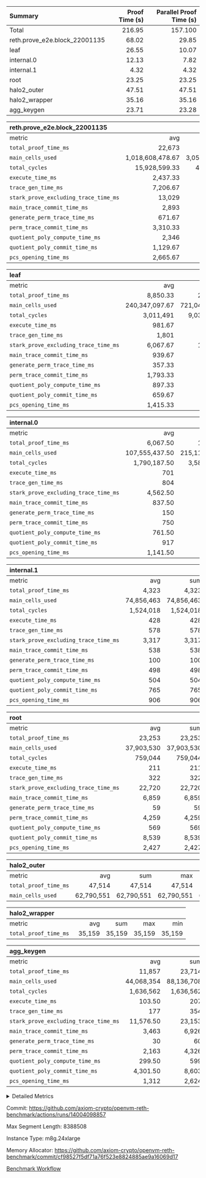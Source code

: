 | Summary | Proof Time (s) | Parallel Proof Time (s) |
|:---|---:|---:|
| Total |  216.95 |  157.100 |
| reth.prove_e2e.block_22001135 |  68.02 |  29.85 |
| leaf |  26.55 |  10.07 |
| internal.0 |  12.13 |  7.82 |
| internal.1 |  4.32 |  4.32 |
| root |  23.25 |  23.25 |
| halo2_outer |  47.51 |  47.51 |
| halo2_wrapper |  35.16 |  35.16 |
| agg_keygen |  23.71 |  23.28 |


| reth.prove_e2e.block_22001135 |||||
|:---|---:|---:|---:|---:|
|metric|avg|sum|max|min|
| `total_proof_time_ms ` |  22,673 |  68,019 |  29,852 |  8,333 |
| `main_cells_used     ` |  1,018,608,478.67 |  3,055,825,436 |  1,309,796,300 |  458,039,827 |
| `total_cycles        ` |  15,928,599.33 |  47,785,798 |  24,145,464 |  3,201,873 |
| `execute_time_ms     ` |  2,437.33 |  7,312 |  3,772 |  448 |
| `trace_gen_time_ms   ` |  7,206.67 |  21,620 |  9,903 |  2,492 |
| `stark_prove_excluding_trace_time_ms` |  13,029 |  39,087 |  17,517 |  5,393 |
| `main_trace_commit_time_ms` |  2,893 |  8,679 |  4,096 |  1,297 |
| `generate_perm_trace_time_ms` |  671.67 |  2,015 |  902 |  213 |
| `perm_trace_commit_time_ms` |  3,310.33 |  9,931 |  4,529 |  1,099 |
| `quotient_poly_compute_time_ms` |  2,346 |  7,038 |  3,155 |  1,104 |
| `quotient_poly_commit_time_ms` |  1,129.67 |  3,389 |  1,495 |  458 |
| `pcs_opening_time_ms ` |  2,665.67 |  7,997 |  3,458 |  1,213 |

| leaf |||||
|:---|---:|---:|---:|---:|
|metric|avg|sum|max|min|
| `total_proof_time_ms ` |  8,850.33 |  26,551 |  10,073 |  6,652 |
| `main_cells_used     ` |  240,347,097.67 |  721,041,293 |  280,024,803 |  173,421,048 |
| `total_cycles        ` |  3,011,491 |  9,034,473 |  3,458,716 |  2,307,022 |
| `execute_time_ms     ` |  981.67 |  2,945 |  1,108 |  758 |
| `trace_gen_time_ms   ` |  1,801 |  5,403 |  2,114 |  1,320 |
| `stark_prove_excluding_trace_time_ms` |  6,067.67 |  18,203 |  6,851 |  4,574 |
| `main_trace_commit_time_ms` |  939.67 |  2,819 |  1,054 |  731 |
| `generate_perm_trace_time_ms` |  357.33 |  1,072 |  408 |  261 |
| `perm_trace_commit_time_ms` |  1,793.33 |  5,380 |  2,032 |  1,336 |
| `quotient_poly_compute_time_ms` |  897.33 |  2,692 |  1,013 |  670 |
| `quotient_poly_commit_time_ms` |  659.67 |  1,979 |  744 |  498 |
| `pcs_opening_time_ms ` |  1,415.33 |  4,246 |  1,594 |  1,073 |

| internal.0 |||||
|:---|---:|---:|---:|---:|
|metric|avg|sum|max|min|
| `total_proof_time_ms ` |  6,067.50 |  12,135 |  7,821 |  4,314 |
| `main_cells_used     ` |  107,555,437.50 |  215,110,875 |  143,739,537 |  71,371,338 |
| `total_cycles        ` |  1,790,187.50 |  3,580,375 |  2,397,508 |  1,182,867 |
| `execute_time_ms     ` |  701 |  1,402 |  948 |  454 |
| `trace_gen_time_ms   ` |  804 |  1,608 |  1,063 |  545 |
| `stark_prove_excluding_trace_time_ms` |  4,562.50 |  9,125 |  5,810 |  3,315 |
| `main_trace_commit_time_ms` |  837.50 |  1,675 |  1,138 |  537 |
| `generate_perm_trace_time_ms` |  150 |  300 |  201 |  99 |
| `perm_trace_commit_time_ms` |  750 |  1,500 |  997 |  503 |
| `quotient_poly_compute_time_ms` |  761.50 |  1,523 |  1,012 |  511 |
| `quotient_poly_commit_time_ms` |  917 |  1,834 |  1,104 |  730 |
| `pcs_opening_time_ms ` |  1,141.50 |  2,283 |  1,353 |  930 |

| internal.1 |||||
|:---|---:|---:|---:|---:|
|metric|avg|sum|max|min|
| `total_proof_time_ms ` |  4,323 |  4,323 |  4,323 |  4,323 |
| `main_cells_used     ` |  74,856,463 |  74,856,463 |  74,856,463 |  74,856,463 |
| `total_cycles        ` |  1,524,018 |  1,524,018 |  1,524,018 |  1,524,018 |
| `execute_time_ms     ` |  428 |  428 |  428 |  428 |
| `trace_gen_time_ms   ` |  578 |  578 |  578 |  578 |
| `stark_prove_excluding_trace_time_ms` |  3,317 |  3,317 |  3,317 |  3,317 |
| `main_trace_commit_time_ms` |  538 |  538 |  538 |  538 |
| `generate_perm_trace_time_ms` |  100 |  100 |  100 |  100 |
| `perm_trace_commit_time_ms` |  498 |  498 |  498 |  498 |
| `quotient_poly_compute_time_ms` |  504 |  504 |  504 |  504 |
| `quotient_poly_commit_time_ms` |  765 |  765 |  765 |  765 |
| `pcs_opening_time_ms ` |  906 |  906 |  906 |  906 |

| root |||||
|:---|---:|---:|---:|---:|
|metric|avg|sum|max|min|
| `total_proof_time_ms ` |  23,253 |  23,253 |  23,253 |  23,253 |
| `main_cells_used     ` |  37,903,530 |  37,903,530 |  37,903,530 |  37,903,530 |
| `total_cycles        ` |  759,044 |  759,044 |  759,044 |  759,044 |
| `execute_time_ms     ` |  211 |  211 |  211 |  211 |
| `trace_gen_time_ms   ` |  322 |  322 |  322 |  322 |
| `stark_prove_excluding_trace_time_ms` |  22,720 |  22,720 |  22,720 |  22,720 |
| `main_trace_commit_time_ms` |  6,859 |  6,859 |  6,859 |  6,859 |
| `generate_perm_trace_time_ms` |  59 |  59 |  59 |  59 |
| `perm_trace_commit_time_ms` |  4,259 |  4,259 |  4,259 |  4,259 |
| `quotient_poly_compute_time_ms` |  569 |  569 |  569 |  569 |
| `quotient_poly_commit_time_ms` |  8,539 |  8,539 |  8,539 |  8,539 |
| `pcs_opening_time_ms ` |  2,427 |  2,427 |  2,427 |  2,427 |

| halo2_outer |||||
|:---|---:|---:|---:|---:|
|metric|avg|sum|max|min|
| `total_proof_time_ms ` |  47,514 |  47,514 |  47,514 |  47,514 |
| `main_cells_used     ` |  62,790,551 |  62,790,551 |  62,790,551 |  62,790,551 |

| halo2_wrapper |||||
|:---|---:|---:|---:|---:|
|metric|avg|sum|max|min|
| `total_proof_time_ms ` |  35,159 |  35,159 |  35,159 |  35,159 |

| agg_keygen |||||
|:---|---:|---:|---:|---:|
|metric|avg|sum|max|min|
| `total_proof_time_ms ` |  11,857 |  23,714 |  23,277 |  437 |
| `main_cells_used     ` |  44,068,354 |  88,136,708 |  87,208,637 |  928,071 |
| `total_cycles        ` |  1,636,562 |  1,636,562 |  1,636,562 |  1,636,562 |
| `execute_time_ms     ` |  103.50 |  207 |  207 |  0 |
| `trace_gen_time_ms   ` |  177 |  354 |  326 |  28 |
| `stark_prove_excluding_trace_time_ms` |  11,576.50 |  23,153 |  22,744 |  409 |
| `main_trace_commit_time_ms` |  3,463 |  6,926 |  6,875 |  51 |
| `generate_perm_trace_time_ms` |  30 |  60 |  48 |  12 |
| `perm_trace_commit_time_ms` |  2,163 |  4,326 |  4,276 |  50 |
| `quotient_poly_compute_time_ms` |  299.50 |  599 |  570 |  29 |
| `quotient_poly_commit_time_ms` |  4,301.50 |  8,603 |  8,543 |  60 |
| `pcs_opening_time_ms ` |  1,312 |  2,624 |  2,422 |  202 |



<details>
<summary>Detailed Metrics</summary>

| air_name | block_number | quotient_deg | interactions | constraints |
| --- | --- | --- | --- | --- |
| AccessAdapterAir<16> | 22001135 | 2 | 5 | 12 | 
| AccessAdapterAir<2> | 22001135 | 2 | 5 | 12 | 
| AccessAdapterAir<32> | 22001135 | 2 | 5 | 12 | 
| AccessAdapterAir<4> | 22001135 | 2 | 5 | 12 | 
| AccessAdapterAir<8> | 22001135 | 2 | 5 | 12 | 
| BitwiseOperationLookupAir<8> | 22001135 | 2 | 2 | 4 | 
| KeccakVmAir | 22001135 | 2 | 321 | 4,513 | 
| MemoryMerkleAir<8> | 22001135 | 2 | 4 | 39 | 
| PersistentBoundaryAir<8> | 22001135 | 2 | 3 | 7 | 
| PhantomAir | 22001135 | 2 | 3 | 5 | 
| Poseidon2PeripheryAir<BabyBearParameters>, 1> | 22001135 | 2 | 1 | 286 | 
| ProgramAir | 22001135 | 1 | 1 | 4 | 
| RangeTupleCheckerAir<2> | 22001135 | 1 | 1 | 4 | 
| Rv32HintStoreAir | 22001135 | 2 | 18 | 28 | 
| Sha256VmAir | 22001135 | 2 | 50 | 663 | 
| VariableRangeCheckerAir | 22001135 | 1 | 1 | 4 | 
| VmAirWrapper<Rv32BaseAluAdapterAir, BaseAluCoreAir<4, 8> | 22001135 | 2 | 20 | 37 | 
| VmAirWrapper<Rv32BaseAluAdapterAir, LessThanCoreAir<4, 8> | 22001135 | 2 | 18 | 40 | 
| VmAirWrapper<Rv32BaseAluAdapterAir, ShiftCoreAir<4, 8> | 22001135 | 2 | 24 | 91 | 
| VmAirWrapper<Rv32BranchAdapterAir, BranchEqualCoreAir<4> | 22001135 | 2 | 11 | 20 | 
| VmAirWrapper<Rv32BranchAdapterAir, BranchLessThanCoreAir<4, 8> | 22001135 | 2 | 13 | 35 | 
| VmAirWrapper<Rv32CondRdWriteAdapterAir, Rv32JalLuiCoreAir> | 22001135 | 2 | 10 | 18 | 
| VmAirWrapper<Rv32HeapAdapterAir<2, 32, 32>, BaseAluCoreAir<32, 8> | 22001135 | 2 | 61 | 126 | 
| VmAirWrapper<Rv32HeapAdapterAir<2, 32, 32>, LessThanCoreAir<32, 8> | 22001135 | 2 | 31 | 129 | 
| VmAirWrapper<Rv32HeapAdapterAir<2, 32, 32>, MultiplicationCoreAir<32, 8> | 22001135 | 2 | 61 | 57 | 
| VmAirWrapper<Rv32HeapAdapterAir<2, 32, 32>, ShiftCoreAir<32, 8> | 22001135 | 2 | 79 | 2,161 | 
| VmAirWrapper<Rv32HeapBranchAdapterAir<2, 32>, BranchEqualCoreAir<32> | 22001135 | 2 | 20 | 55 | 
| VmAirWrapper<Rv32HeapBranchAdapterAir<2, 32>, BranchLessThanCoreAir<32, 8> | 22001135 | 2 | 22 | 126 | 
| VmAirWrapper<Rv32IsEqualModAdapterAir<2, 1, 32, 32>, ModularIsEqualCoreAir<32, 4, 8> | 22001135 | 2 | 25 | 225 | 
| VmAirWrapper<Rv32IsEqualModAdapterAir<2, 3, 16, 48>, ModularIsEqualCoreAir<48, 4, 8> | 22001135 | 2 | 41 | 333 | 
| VmAirWrapper<Rv32JalrAdapterAir, Rv32JalrCoreAir> | 22001135 | 2 | 16 | 20 | 
| VmAirWrapper<Rv32LoadStoreAdapterAir, LoadSignExtendCoreAir<4, 8> | 22001135 | 2 | 18 | 33 | 
| VmAirWrapper<Rv32LoadStoreAdapterAir, LoadStoreCoreAir<4> | 22001135 | 2 | 17 | 40 | 
| VmAirWrapper<Rv32MultAdapterAir, DivRemCoreAir<4, 8> | 22001135 | 2 | 25 | 84 | 
| VmAirWrapper<Rv32MultAdapterAir, MulHCoreAir<4, 8> | 22001135 | 2 | 24 | 31 | 
| VmAirWrapper<Rv32MultAdapterAir, MultiplicationCoreAir<4, 8> | 22001135 | 2 | 19 | 19 | 
| VmAirWrapper<Rv32RdWriteAdapterAir, Rv32AuipcCoreAir> | 22001135 | 2 | 12 | 14 | 
| VmAirWrapper<Rv32VecHeapAdapterAir<1, 2, 2, 32, 32>, FieldExpressionCoreAir> | 22001135 | 2 | 415 | 480 | 
| VmAirWrapper<Rv32VecHeapAdapterAir<1, 6, 6, 16, 16>, FieldExpressionCoreAir> | 22001135 | 2 | 832 | 921 | 
| VmAirWrapper<Rv32VecHeapAdapterAir<2, 1, 1, 32, 32>, FieldExpressionCoreAir> | 22001135 | 2 | 158 | 190 | 
| VmAirWrapper<Rv32VecHeapAdapterAir<2, 2, 2, 32, 32>, FieldExpressionCoreAir> | 22001135 | 2 | 428 | 457 | 
| VmAirWrapper<Rv32VecHeapAdapterAir<2, 3, 3, 16, 16>, FieldExpressionCoreAir> | 22001135 | 2 | 246 | 288 | 
| VmAirWrapper<Rv32VecHeapAdapterAir<2, 6, 6, 16, 16>, FieldExpressionCoreAir> | 22001135 | 2 | 668 | 701 | 
| VmConnectorAir | 22001135 | 2 | 5 | 11 | 

| block_number | execute_time_ms |
| --- | --- |
| 22001135 | 211 | 

| group | air_name | block_number | rows | quotient_deg | prep_cols | perm_cols | main_cols | interactions | constraints | cells |
| --- | --- | --- | --- | --- | --- | --- | --- | --- | --- | --- |
| agg_keygen | AccessAdapterAir<16> | 22001135 |  | 2 |  |  |  | 5 | 12 |  | 
| agg_keygen | AccessAdapterAir<2> | 22001135 | 524,288 | 8 |  | 16 | 11 | 5 | 12 | 14,155,776 | 
| agg_keygen | AccessAdapterAir<32> | 22001135 |  | 2 |  |  |  | 5 | 12 |  | 
| agg_keygen | AccessAdapterAir<4> | 22001135 | 262,144 | 8 |  | 16 | 13 | 5 | 12 | 7,602,176 | 
| agg_keygen | AccessAdapterAir<8> | 22001135 | 8,192 | 8 |  | 16 | 17 | 5 | 12 | 270,336 | 
| agg_keygen | BitwiseOperationLookupAir<8> | 22001135 |  | 2 |  |  |  | 2 | 4 |  | 
| agg_keygen | FriReducedOpeningAir | 22001135 | 524,288 | 8 |  | 84 | 27 | 39 | 71 | 58,195,968 | 
| agg_keygen | JalRangeCheckAir | 22001135 | 65,536 | 8 |  | 28 | 12 | 9 | 14 | 2,621,440 | 
| agg_keygen | MemoryMerkleAir<8> | 22001135 |  | 2 |  |  |  | 4 | 39 |  | 
| agg_keygen | NativePoseidon2Air<BabyBearParameters>, 1> | 22001135 | 65,536 | 8 |  | 312 | 398 | 136 | 572 | 46,530,560 | 
| agg_keygen | PersistentBoundaryAir<8> | 22001135 |  | 2 |  |  |  | 3 | 7 |  | 
| agg_keygen | PhantomAir | 22001135 | 32,768 | 4 |  | 12 | 6 | 3 | 5 | 589,824 | 
| agg_keygen | Poseidon2PeripheryAir<BabyBearParameters>, 1> | 22001135 |  | 2 |  |  |  | 1 | 286 |  | 
| agg_keygen | ProgramAir | 22001135 | 131,072 | 1 |  | 8 | 10 | 1 | 4 | 2,359,296 | 
| agg_keygen | RangeTupleCheckerAir<2> | 22001135 |  | 1 |  |  |  | 1 | 4 |  | 
| agg_keygen | Rv32HintStoreAir | 22001135 |  | 2 |  |  |  | 18 | 28 |  | 
| agg_keygen | VariableRangeCheckerAir | 22001135 | 262,144 | 1 | 2 | 8 | 1 | 1 | 4 | 2,359,296 | 
| agg_keygen | VmAirWrapper<AluNativeAdapterAir, FieldArithmeticCoreAir> | 22001135 | 1,048,576 | 8 |  | 36 | 29 | 15 | 27 | 68,157,440 | 
| agg_keygen | VmAirWrapper<BranchNativeAdapterAir, BranchEqualCoreAir<1> | 22001135 | 262,144 | 8 |  | 28 | 23 | 11 | 25 | 13,369,344 | 
| agg_keygen | VmAirWrapper<NativeAdapterAir<2, 0>, PublicValuesCoreAir> | 22001135 | 64 | 8 |  | 28 | 27 | 11 | 30 | 3,520 | 
| agg_keygen | VmAirWrapper<NativeLoadStoreAdapterAir<1>, NativeLoadStoreCoreAir<1> | 22001135 | 524,288 | 8 |  | 40 | 21 | 15 | 20 | 31,981,568 | 
| agg_keygen | VmAirWrapper<NativeLoadStoreAdapterAir<4>, NativeLoadStoreCoreAir<4> | 22001135 | 131,072 | 8 |  | 40 | 27 | 15 | 20 | 8,781,824 | 
| agg_keygen | VmAirWrapper<NativeVectorizedAdapterAir<4>, FieldExtensionCoreAir> | 22001135 | 131,072 | 8 |  | 36 | 38 | 15 | 27 | 9,699,328 | 
| agg_keygen | VmAirWrapper<Rv32BaseAluAdapterAir, BaseAluCoreAir<4, 8> | 22001135 |  | 2 |  |  |  | 20 | 37 |  | 
| agg_keygen | VmAirWrapper<Rv32BaseAluAdapterAir, LessThanCoreAir<4, 8> | 22001135 |  | 2 |  |  |  | 18 | 40 |  | 
| agg_keygen | VmAirWrapper<Rv32BaseAluAdapterAir, ShiftCoreAir<4, 8> | 22001135 |  | 2 |  |  |  | 24 | 91 |  | 
| agg_keygen | VmAirWrapper<Rv32BranchAdapterAir, BranchEqualCoreAir<4> | 22001135 |  | 2 |  |  |  | 11 | 20 |  | 
| agg_keygen | VmAirWrapper<Rv32BranchAdapterAir, BranchLessThanCoreAir<4, 8> | 22001135 |  | 2 |  |  |  | 13 | 35 |  | 
| agg_keygen | VmAirWrapper<Rv32CondRdWriteAdapterAir, Rv32JalLuiCoreAir> | 22001135 |  | 2 |  |  |  | 10 | 18 |  | 
| agg_keygen | VmAirWrapper<Rv32JalrAdapterAir, Rv32JalrCoreAir> | 22001135 |  | 2 |  |  |  | 16 | 20 |  | 
| agg_keygen | VmAirWrapper<Rv32LoadStoreAdapterAir, LoadSignExtendCoreAir<4, 8> | 22001135 |  | 2 |  |  |  | 18 | 33 |  | 
| agg_keygen | VmAirWrapper<Rv32LoadStoreAdapterAir, LoadStoreCoreAir<4> | 22001135 |  | 2 |  |  |  | 17 | 40 |  | 
| agg_keygen | VmAirWrapper<Rv32MultAdapterAir, DivRemCoreAir<4, 8> | 22001135 |  | 2 |  |  |  | 25 | 84 |  | 
| agg_keygen | VmAirWrapper<Rv32MultAdapterAir, MulHCoreAir<4, 8> | 22001135 |  | 2 |  |  |  | 24 | 31 |  | 
| agg_keygen | VmAirWrapper<Rv32MultAdapterAir, MultiplicationCoreAir<4, 8> | 22001135 |  | 2 |  |  |  | 19 | 19 |  | 
| agg_keygen | VmAirWrapper<Rv32RdWriteAdapterAir, Rv32AuipcCoreAir> | 22001135 |  | 2 |  |  |  | 12 | 14 |  | 
| agg_keygen | VmConnectorAir | 22001135 | 2 | 8 | 1 | 16 | 5 | 5 | 11 | 42 | 
| agg_keygen | VolatileBoundaryAir | 22001135 | 131,072 | 8 |  | 20 | 12 | 7 | 19 | 4,194,304 | 

| group | air_name | block_number | idx | rows | prep_cols | perm_cols | main_cols | cells |
| --- | --- | --- | --- | --- | --- | --- | --- | --- |
| internal.0 | AccessAdapterAir<2> | 22001135 | 0 | 1,048,576 |  | 12 | 11 | 24,117,248 | 
| internal.0 | AccessAdapterAir<2> | 22001135 | 1 | 524,288 |  | 12 | 11 | 12,058,624 | 
| internal.0 | AccessAdapterAir<4> | 22001135 | 0 | 262,144 |  | 12 | 13 | 6,553,600 | 
| internal.0 | AccessAdapterAir<4> | 22001135 | 1 | 262,144 |  | 12 | 13 | 6,553,600 | 
| internal.0 | AccessAdapterAir<8> | 22001135 | 0 | 8,192 |  | 12 | 17 | 237,568 | 
| internal.0 | AccessAdapterAir<8> | 22001135 | 1 | 4,096 |  | 12 | 17 | 118,784 | 
| internal.0 | FriReducedOpeningAir | 22001135 | 0 | 1,048,576 |  | 44 | 27 | 74,448,896 | 
| internal.0 | FriReducedOpeningAir | 22001135 | 1 | 524,288 |  | 44 | 27 | 37,224,448 | 
| internal.0 | JalRangeCheckAir | 22001135 | 0 | 131,072 |  | 16 | 12 | 3,670,016 | 
| internal.0 | JalRangeCheckAir | 22001135 | 1 | 65,536 |  | 16 | 12 | 1,835,008 | 
| internal.0 | NativePoseidon2Air<BabyBearParameters>, 1> | 22001135 | 0 | 262,144 |  | 160 | 398 | 146,276,352 | 
| internal.0 | NativePoseidon2Air<BabyBearParameters>, 1> | 22001135 | 1 | 65,536 |  | 160 | 398 | 36,569,088 | 
| internal.0 | PhantomAir | 22001135 | 0 | 65,536 |  | 8 | 6 | 917,504 | 
| internal.0 | PhantomAir | 22001135 | 1 | 16,384 |  | 8 | 6 | 229,376 | 
| internal.0 | ProgramAir | 22001135 | 0 | 131,072 |  | 8 | 10 | 2,359,296 | 
| internal.0 | ProgramAir | 22001135 | 1 | 131,072 |  | 8 | 10 | 2,359,296 | 
| internal.0 | VariableRangeCheckerAir | 22001135 | 0 | 262,144 | 2 | 8 | 1 | 2,359,296 | 
| internal.0 | VariableRangeCheckerAir | 22001135 | 1 | 262,144 | 2 | 8 | 1 | 2,359,296 | 
| internal.0 | VmAirWrapper<AluNativeAdapterAir, FieldArithmeticCoreAir> | 22001135 | 0 | 2,097,152 |  | 20 | 29 | 102,760,448 | 
| internal.0 | VmAirWrapper<AluNativeAdapterAir, FieldArithmeticCoreAir> | 22001135 | 1 | 1,048,576 |  | 20 | 29 | 51,380,224 | 
| internal.0 | VmAirWrapper<BranchNativeAdapterAir, BranchEqualCoreAir<1> | 22001135 | 0 | 262,144 |  | 16 | 23 | 10,223,616 | 
| internal.0 | VmAirWrapper<BranchNativeAdapterAir, BranchEqualCoreAir<1> | 22001135 | 1 | 131,072 |  | 16 | 23 | 5,111,808 | 
| internal.0 | VmAirWrapper<NativeAdapterAir<2, 0>, PublicValuesCoreAir> | 22001135 | 0 | 64 |  | 16 | 23 | 2,496 | 
| internal.0 | VmAirWrapper<NativeAdapterAir<2, 0>, PublicValuesCoreAir> | 22001135 | 1 | 64 |  | 16 | 23 | 2,496 | 
| internal.0 | VmAirWrapper<NativeLoadStoreAdapterAir<1>, NativeLoadStoreCoreAir<1> | 22001135 | 0 | 524,288 |  | 24 | 21 | 23,592,960 | 
| internal.0 | VmAirWrapper<NativeLoadStoreAdapterAir<1>, NativeLoadStoreCoreAir<1> | 22001135 | 1 | 262,144 |  | 24 | 21 | 11,796,480 | 
| internal.0 | VmAirWrapper<NativeLoadStoreAdapterAir<4>, NativeLoadStoreCoreAir<4> | 22001135 | 0 | 262,144 |  | 24 | 27 | 13,369,344 | 
| internal.0 | VmAirWrapper<NativeLoadStoreAdapterAir<4>, NativeLoadStoreCoreAir<4> | 22001135 | 1 | 131,072 |  | 24 | 27 | 6,684,672 | 
| internal.0 | VmAirWrapper<NativeVectorizedAdapterAir<4>, FieldExtensionCoreAir> | 22001135 | 0 | 262,144 |  | 20 | 38 | 15,204,352 | 
| internal.0 | VmAirWrapper<NativeVectorizedAdapterAir<4>, FieldExtensionCoreAir> | 22001135 | 1 | 131,072 |  | 20 | 38 | 7,602,176 | 
| internal.0 | VmConnectorAir | 22001135 | 0 | 2 | 1 | 12 | 5 | 34 | 
| internal.0 | VmConnectorAir | 22001135 | 1 | 2 | 1 | 12 | 5 | 34 | 
| internal.0 | VolatileBoundaryAir | 22001135 | 0 | 262,144 |  | 12 | 12 | 6,291,456 | 
| internal.0 | VolatileBoundaryAir | 22001135 | 1 | 262,144 |  | 12 | 12 | 6,291,456 | 
| internal.1 | AccessAdapterAir<2> | 22001135 | 2 | 524,288 |  | 12 | 11 | 12,058,624 | 
| internal.1 | AccessAdapterAir<4> | 22001135 | 2 | 262,144 |  | 12 | 13 | 6,553,600 | 
| internal.1 | AccessAdapterAir<8> | 22001135 | 2 | 8,192 |  | 12 | 17 | 237,568 | 
| internal.1 | FriReducedOpeningAir | 22001135 | 2 | 262,144 |  | 44 | 27 | 18,612,224 | 
| internal.1 | JalRangeCheckAir | 22001135 | 2 | 65,536 |  | 16 | 12 | 1,835,008 | 
| internal.1 | NativePoseidon2Air<BabyBearParameters>, 1> | 22001135 | 2 | 65,536 |  | 160 | 398 | 36,569,088 | 
| internal.1 | PhantomAir | 22001135 | 2 | 16,384 |  | 8 | 6 | 229,376 | 
| internal.1 | ProgramAir | 22001135 | 2 | 131,072 |  | 8 | 10 | 2,359,296 | 
| internal.1 | VariableRangeCheckerAir | 22001135 | 2 | 262,144 | 2 | 8 | 1 | 2,359,296 | 
| internal.1 | VmAirWrapper<AluNativeAdapterAir, FieldArithmeticCoreAir> | 22001135 | 2 | 1,048,576 |  | 20 | 29 | 51,380,224 | 
| internal.1 | VmAirWrapper<BranchNativeAdapterAir, BranchEqualCoreAir<1> | 22001135 | 2 | 262,144 |  | 16 | 23 | 10,223,616 | 
| internal.1 | VmAirWrapper<NativeAdapterAir<2, 0>, PublicValuesCoreAir> | 22001135 | 2 | 64 |  | 16 | 23 | 2,496 | 
| internal.1 | VmAirWrapper<NativeLoadStoreAdapterAir<1>, NativeLoadStoreCoreAir<1> | 22001135 | 2 | 524,288 |  | 24 | 21 | 23,592,960 | 
| internal.1 | VmAirWrapper<NativeLoadStoreAdapterAir<4>, NativeLoadStoreCoreAir<4> | 22001135 | 2 | 131,072 |  | 24 | 27 | 6,684,672 | 
| internal.1 | VmAirWrapper<NativeVectorizedAdapterAir<4>, FieldExtensionCoreAir> | 22001135 | 2 | 131,072 |  | 20 | 38 | 7,602,176 | 
| internal.1 | VmConnectorAir | 22001135 | 2 | 2 | 1 | 12 | 5 | 34 | 
| internal.1 | VolatileBoundaryAir | 22001135 | 2 | 262,144 |  | 12 | 12 | 6,291,456 | 
| leaf | AccessAdapterAir<2> | 22001135 | 0 | 2,097,152 |  | 16 | 11 | 56,623,104 | 
| leaf | AccessAdapterAir<2> | 22001135 | 1 | 2,097,152 |  | 16 | 11 | 56,623,104 | 
| leaf | AccessAdapterAir<2> | 22001135 | 2 | 1,048,576 |  | 16 | 11 | 28,311,552 | 
| leaf | AccessAdapterAir<4> | 22001135 | 0 | 1,048,576 |  | 16 | 13 | 30,408,704 | 
| leaf | AccessAdapterAir<4> | 22001135 | 1 | 1,048,576 |  | 16 | 13 | 30,408,704 | 
| leaf | AccessAdapterAir<4> | 22001135 | 2 | 524,288 |  | 16 | 13 | 15,204,352 | 
| leaf | AccessAdapterAir<8> | 22001135 | 0 | 32,768 |  | 16 | 17 | 1,081,344 | 
| leaf | AccessAdapterAir<8> | 22001135 | 1 | 32,768 |  | 16 | 17 | 1,081,344 | 
| leaf | AccessAdapterAir<8> | 22001135 | 2 | 16,384 |  | 16 | 17 | 540,672 | 
| leaf | FriReducedOpeningAir | 22001135 | 0 | 4,194,304 |  | 84 | 27 | 465,567,744 | 
| leaf | FriReducedOpeningAir | 22001135 | 1 | 4,194,304 |  | 84 | 27 | 465,567,744 | 
| leaf | FriReducedOpeningAir | 22001135 | 2 | 2,097,152 |  | 84 | 27 | 232,783,872 | 
| leaf | JalRangeCheckAir | 22001135 | 0 | 65,536 |  | 28 | 12 | 2,621,440 | 
| leaf | JalRangeCheckAir | 22001135 | 1 | 65,536 |  | 28 | 12 | 2,621,440 | 
| leaf | JalRangeCheckAir | 22001135 | 2 | 65,536 |  | 28 | 12 | 2,621,440 | 
| leaf | NativePoseidon2Air<BabyBearParameters>, 1> | 22001135 | 0 | 262,144 |  | 312 | 398 | 186,122,240 | 
| leaf | NativePoseidon2Air<BabyBearParameters>, 1> | 22001135 | 1 | 262,144 |  | 312 | 398 | 186,122,240 | 
| leaf | NativePoseidon2Air<BabyBearParameters>, 1> | 22001135 | 2 | 262,144 |  | 312 | 398 | 186,122,240 | 
| leaf | PhantomAir | 22001135 | 0 | 32,768 |  | 12 | 6 | 589,824 | 
| leaf | PhantomAir | 22001135 | 1 | 32,768 |  | 12 | 6 | 589,824 | 
| leaf | PhantomAir | 22001135 | 2 | 32,768 |  | 12 | 6 | 589,824 | 
| leaf | ProgramAir | 22001135 | 0 | 2,097,152 |  | 8 | 10 | 37,748,736 | 
| leaf | ProgramAir | 22001135 | 1 | 2,097,152 |  | 8 | 10 | 37,748,736 | 
| leaf | ProgramAir | 22001135 | 2 | 2,097,152 |  | 8 | 10 | 37,748,736 | 
| leaf | VariableRangeCheckerAir | 22001135 | 0 | 262,144 | 2 | 8 | 1 | 2,359,296 | 
| leaf | VariableRangeCheckerAir | 22001135 | 1 | 262,144 | 2 | 8 | 1 | 2,359,296 | 
| leaf | VariableRangeCheckerAir | 22001135 | 2 | 262,144 | 2 | 8 | 1 | 2,359,296 | 
| leaf | VmAirWrapper<AluNativeAdapterAir, FieldArithmeticCoreAir> | 22001135 | 0 | 2,097,152 |  | 36 | 29 | 136,314,880 | 
| leaf | VmAirWrapper<AluNativeAdapterAir, FieldArithmeticCoreAir> | 22001135 | 1 | 2,097,152 |  | 36 | 29 | 136,314,880 | 
| leaf | VmAirWrapper<AluNativeAdapterAir, FieldArithmeticCoreAir> | 22001135 | 2 | 2,097,152 |  | 36 | 29 | 136,314,880 | 
| leaf | VmAirWrapper<BranchNativeAdapterAir, BranchEqualCoreAir<1> | 22001135 | 0 | 524,288 |  | 28 | 23 | 26,738,688 | 
| leaf | VmAirWrapper<BranchNativeAdapterAir, BranchEqualCoreAir<1> | 22001135 | 1 | 524,288 |  | 28 | 23 | 26,738,688 | 
| leaf | VmAirWrapper<BranchNativeAdapterAir, BranchEqualCoreAir<1> | 22001135 | 2 | 262,144 |  | 28 | 23 | 13,369,344 | 
| leaf | VmAirWrapper<NativeAdapterAir<2, 0>, PublicValuesCoreAir> | 22001135 | 0 | 64 |  | 28 | 27 | 3,520 | 
| leaf | VmAirWrapper<NativeAdapterAir<2, 0>, PublicValuesCoreAir> | 22001135 | 1 | 64 |  | 28 | 27 | 3,520 | 
| leaf | VmAirWrapper<NativeAdapterAir<2, 0>, PublicValuesCoreAir> | 22001135 | 2 | 64 |  | 28 | 27 | 3,520 | 
| leaf | VmAirWrapper<NativeLoadStoreAdapterAir<1>, NativeLoadStoreCoreAir<1> | 22001135 | 0 | 1,048,576 |  | 40 | 21 | 63,963,136 | 
| leaf | VmAirWrapper<NativeLoadStoreAdapterAir<1>, NativeLoadStoreCoreAir<1> | 22001135 | 1 | 1,048,576 |  | 40 | 21 | 63,963,136 | 
| leaf | VmAirWrapper<NativeLoadStoreAdapterAir<1>, NativeLoadStoreCoreAir<1> | 22001135 | 2 | 524,288 |  | 40 | 21 | 31,981,568 | 
| leaf | VmAirWrapper<NativeLoadStoreAdapterAir<4>, NativeLoadStoreCoreAir<4> | 22001135 | 0 | 262,144 |  | 40 | 27 | 17,563,648 | 
| leaf | VmAirWrapper<NativeLoadStoreAdapterAir<4>, NativeLoadStoreCoreAir<4> | 22001135 | 1 | 262,144 |  | 40 | 27 | 17,563,648 | 
| leaf | VmAirWrapper<NativeLoadStoreAdapterAir<4>, NativeLoadStoreCoreAir<4> | 22001135 | 2 | 131,072 |  | 40 | 27 | 8,781,824 | 
| leaf | VmAirWrapper<NativeVectorizedAdapterAir<4>, FieldExtensionCoreAir> | 22001135 | 0 | 262,144 |  | 36 | 38 | 19,398,656 | 
| leaf | VmAirWrapper<NativeVectorizedAdapterAir<4>, FieldExtensionCoreAir> | 22001135 | 1 | 524,288 |  | 36 | 38 | 38,797,312 | 
| leaf | VmAirWrapper<NativeVectorizedAdapterAir<4>, FieldExtensionCoreAir> | 22001135 | 2 | 262,144 |  | 36 | 38 | 19,398,656 | 
| leaf | VmConnectorAir | 22001135 | 0 | 2 | 1 | 16 | 5 | 42 | 
| leaf | VmConnectorAir | 22001135 | 1 | 2 | 1 | 16 | 5 | 42 | 
| leaf | VmConnectorAir | 22001135 | 2 | 2 | 1 | 16 | 5 | 42 | 
| leaf | VolatileBoundaryAir | 22001135 | 0 | 1,048,576 |  | 20 | 12 | 33,554,432 | 
| leaf | VolatileBoundaryAir | 22001135 | 1 | 1,048,576 |  | 20 | 12 | 33,554,432 | 
| leaf | VolatileBoundaryAir | 22001135 | 2 | 524,288 |  | 20 | 12 | 16,777,216 | 
| root | AccessAdapterAir<2> | 22001135 | 0 | 262,144 |  | 8 | 11 | 4,980,736 | 
| root | AccessAdapterAir<4> | 22001135 | 0 | 131,072 |  | 8 | 13 | 2,752,512 | 
| root | AccessAdapterAir<8> | 22001135 | 0 | 4,096 |  | 8 | 17 | 102,400 | 
| root | FriReducedOpeningAir | 22001135 | 0 | 131,072 |  | 24 | 27 | 6,684,672 | 
| root | JalRangeCheckAir | 22001135 | 0 | 32,768 |  | 12 | 12 | 786,432 | 
| root | NativePoseidon2Air<BabyBearParameters>, 1> | 22001135 | 0 | 32,768 |  | 84 | 398 | 15,794,176 | 
| root | PhantomAir | 22001135 | 0 | 8,192 |  | 8 | 6 | 114,688 | 
| root | ProgramAir | 22001135 | 0 | 131,072 |  | 8 | 10 | 2,359,296 | 
| root | VariableRangeCheckerAir | 22001135 | 0 | 262,144 | 2 | 8 | 1 | 2,359,296 | 
| root | VmAirWrapper<AluNativeAdapterAir, FieldArithmeticCoreAir> | 22001135 | 0 | 524,288 |  | 12 | 29 | 21,495,808 | 
| root | VmAirWrapper<BranchNativeAdapterAir, BranchEqualCoreAir<1> | 22001135 | 0 | 131,072 |  | 12 | 23 | 4,587,520 | 
| root | VmAirWrapper<NativeAdapterAir<2, 0>, PublicValuesCoreAir> | 22001135 | 0 | 64 |  | 12 | 22 | 2,176 | 
| root | VmAirWrapper<NativeLoadStoreAdapterAir<1>, NativeLoadStoreCoreAir<1> | 22001135 | 0 | 262,144 |  | 16 | 21 | 9,699,328 | 
| root | VmAirWrapper<NativeLoadStoreAdapterAir<4>, NativeLoadStoreCoreAir<4> | 22001135 | 0 | 65,536 |  | 16 | 27 | 2,818,048 | 
| root | VmAirWrapper<NativeVectorizedAdapterAir<4>, FieldExtensionCoreAir> | 22001135 | 0 | 65,536 |  | 12 | 38 | 3,276,800 | 
| root | VmConnectorAir | 22001135 | 0 | 2 | 1 | 8 | 5 | 26 | 
| root | VolatileBoundaryAir | 22001135 | 0 | 131,072 |  | 8 | 12 | 2,621,440 | 

| group | air_name | block_number | segment | rows | prep_cols | perm_cols | main_cols | cells |
| --- | --- | --- | --- | --- | --- | --- | --- | --- |
| agg_keygen | AccessAdapterAir<16> | 22001135 | 0 | 1 |  | 16 | 25 | 41 | 
| agg_keygen | AccessAdapterAir<2> | 22001135 | 0 | 1 |  | 16 | 11 | 27 | 
| agg_keygen | AccessAdapterAir<32> | 22001135 | 0 | 1 |  | 16 | 41 | 57 | 
| agg_keygen | AccessAdapterAir<4> | 22001135 | 0 | 1 |  | 16 | 13 | 29 | 
| agg_keygen | AccessAdapterAir<8> | 22001135 | 0 | 1 |  | 16 | 17 | 33 | 
| agg_keygen | BitwiseOperationLookupAir<8> | 22001135 | 0 | 65,536 | 3 | 8 | 2 | 655,360 | 
| agg_keygen | MemoryMerkleAir<8> | 22001135 | 0 | 64 |  | 16 | 32 | 3,072 | 
| agg_keygen | PersistentBoundaryAir<8> | 22001135 | 0 | 1 |  | 12 | 20 | 32 | 
| agg_keygen | PhantomAir | 22001135 | 0 | 1 |  | 12 | 6 | 18 | 
| agg_keygen | Poseidon2PeripheryAir<BabyBearParameters>, 1> | 22001135 | 0 | 32 |  | 8 | 300 | 9,856 | 
| agg_keygen | ProgramAir | 22001135 | 0 | 1 |  | 8 | 10 | 18 | 
| agg_keygen | RangeTupleCheckerAir<2> | 22001135 | 0 | 524,288 | 2 | 8 | 1 | 4,718,592 | 
| agg_keygen | Rv32HintStoreAir | 22001135 | 0 | 1 |  | 44 | 32 | 76 | 
| agg_keygen | VariableRangeCheckerAir | 22001135 | 0 | 262,144 | 2 | 8 | 1 | 2,359,296 | 
| agg_keygen | VmAirWrapper<Rv32BaseAluAdapterAir, BaseAluCoreAir<4, 8> | 22001135 | 0 | 1 |  | 52 | 36 | 88 | 
| agg_keygen | VmAirWrapper<Rv32BaseAluAdapterAir, LessThanCoreAir<4, 8> | 22001135 | 0 | 1 |  | 40 | 37 | 77 | 
| agg_keygen | VmAirWrapper<Rv32BaseAluAdapterAir, ShiftCoreAir<4, 8> | 22001135 | 0 | 1 |  | 52 | 53 | 105 | 
| agg_keygen | VmAirWrapper<Rv32BranchAdapterAir, BranchEqualCoreAir<4> | 22001135 | 0 | 1 |  | 28 | 26 | 54 | 
| agg_keygen | VmAirWrapper<Rv32BranchAdapterAir, BranchLessThanCoreAir<4, 8> | 22001135 | 0 | 1 |  | 32 | 32 | 64 | 
| agg_keygen | VmAirWrapper<Rv32CondRdWriteAdapterAir, Rv32JalLuiCoreAir> | 22001135 | 0 | 1 |  | 28 | 18 | 46 | 
| agg_keygen | VmAirWrapper<Rv32JalrAdapterAir, Rv32JalrCoreAir> | 22001135 | 0 | 1 |  | 36 | 28 | 64 | 
| agg_keygen | VmAirWrapper<Rv32LoadStoreAdapterAir, LoadSignExtendCoreAir<4, 8> | 22001135 | 0 | 1 |  | 52 | 36 | 88 | 
| agg_keygen | VmAirWrapper<Rv32LoadStoreAdapterAir, LoadStoreCoreAir<4> | 22001135 | 0 | 1 |  | 52 | 41 | 93 | 
| agg_keygen | VmAirWrapper<Rv32MultAdapterAir, DivRemCoreAir<4, 8> | 22001135 | 0 | 1 |  | 72 | 59 | 131 | 
| agg_keygen | VmAirWrapper<Rv32MultAdapterAir, MulHCoreAir<4, 8> | 22001135 | 0 | 1 |  | 72 | 39 | 111 | 
| agg_keygen | VmAirWrapper<Rv32MultAdapterAir, MultiplicationCoreAir<4, 8> | 22001135 | 0 | 1 |  | 52 | 31 | 83 | 
| agg_keygen | VmAirWrapper<Rv32RdWriteAdapterAir, Rv32AuipcCoreAir> | 22001135 | 0 | 1 |  | 28 | 20 | 48 | 
| agg_keygen | VmConnectorAir | 22001135 | 0 | 2 | 1 | 16 | 5 | 42 | 
| reth.prove_e2e.block_22001135 | AccessAdapterAir<16> | 22001135 | 0 | 131,072 |  | 16 | 25 | 5,373,952 | 
| reth.prove_e2e.block_22001135 | AccessAdapterAir<16> | 22001135 | 1 | 524,288 |  | 16 | 25 | 21,495,808 | 
| reth.prove_e2e.block_22001135 | AccessAdapterAir<16> | 22001135 | 2 | 128 |  | 16 | 25 | 5,248 | 
| reth.prove_e2e.block_22001135 | AccessAdapterAir<2> | 22001135 | 1 | 32,768 |  | 16 | 11 | 884,736 | 
| reth.prove_e2e.block_22001135 | AccessAdapterAir<2> | 22001135 | 2 | 65,536 |  | 16 | 11 | 1,769,472 | 
| reth.prove_e2e.block_22001135 | AccessAdapterAir<32> | 22001135 | 0 | 65,536 |  | 16 | 41 | 3,735,552 | 
| reth.prove_e2e.block_22001135 | AccessAdapterAir<32> | 22001135 | 1 | 262,144 |  | 16 | 41 | 14,942,208 | 
| reth.prove_e2e.block_22001135 | AccessAdapterAir<32> | 22001135 | 2 | 64 |  | 16 | 41 | 3,648 | 
| reth.prove_e2e.block_22001135 | AccessAdapterAir<4> | 22001135 | 0 | 64 |  | 16 | 13 | 1,856 | 
| reth.prove_e2e.block_22001135 | AccessAdapterAir<4> | 22001135 | 1 | 16,384 |  | 16 | 13 | 475,136 | 
| reth.prove_e2e.block_22001135 | AccessAdapterAir<4> | 22001135 | 2 | 32,768 |  | 16 | 13 | 950,272 | 
| reth.prove_e2e.block_22001135 | AccessAdapterAir<8> | 22001135 | 0 | 2,097,152 |  | 16 | 17 | 69,206,016 | 
| reth.prove_e2e.block_22001135 | AccessAdapterAir<8> | 22001135 | 1 | 2,097,152 |  | 16 | 17 | 69,206,016 | 
| reth.prove_e2e.block_22001135 | AccessAdapterAir<8> | 22001135 | 2 | 524,288 |  | 16 | 17 | 17,301,504 | 
| reth.prove_e2e.block_22001135 | BitwiseOperationLookupAir<8> | 22001135 | 0 | 65,536 | 3 | 8 | 2 | 655,360 | 
| reth.prove_e2e.block_22001135 | BitwiseOperationLookupAir<8> | 22001135 | 1 | 65,536 | 3 | 8 | 2 | 655,360 | 
| reth.prove_e2e.block_22001135 | BitwiseOperationLookupAir<8> | 22001135 | 2 | 65,536 | 3 | 8 | 2 | 655,360 | 
| reth.prove_e2e.block_22001135 | KeccakVmAir | 22001135 | 0 | 131,072 |  | 1,056 | 3,163 | 552,992,768 | 
| reth.prove_e2e.block_22001135 | KeccakVmAir | 22001135 | 1 | 65,536 |  | 1,056 | 3,163 | 276,496,384 | 
| reth.prove_e2e.block_22001135 | KeccakVmAir | 22001135 | 2 | 65,536 |  | 1,056 | 3,163 | 276,496,384 | 
| reth.prove_e2e.block_22001135 | MemoryMerkleAir<8> | 22001135 | 0 | 1,048,576 |  | 16 | 32 | 50,331,648 | 
| reth.prove_e2e.block_22001135 | MemoryMerkleAir<8> | 22001135 | 1 | 1,048,576 |  | 16 | 32 | 50,331,648 | 
| reth.prove_e2e.block_22001135 | MemoryMerkleAir<8> | 22001135 | 2 | 524,288 |  | 16 | 32 | 25,165,824 | 
| reth.prove_e2e.block_22001135 | PersistentBoundaryAir<8> | 22001135 | 0 | 1,048,576 |  | 12 | 20 | 33,554,432 | 
| reth.prove_e2e.block_22001135 | PersistentBoundaryAir<8> | 22001135 | 1 | 1,048,576 |  | 12 | 20 | 33,554,432 | 
| reth.prove_e2e.block_22001135 | PersistentBoundaryAir<8> | 22001135 | 2 | 524,288 |  | 12 | 20 | 16,777,216 | 
| reth.prove_e2e.block_22001135 | PhantomAir | 22001135 | 0 | 64 |  | 12 | 6 | 1,152 | 
| reth.prove_e2e.block_22001135 | PhantomAir | 22001135 | 1 | 128 |  | 12 | 6 | 2,304 | 
| reth.prove_e2e.block_22001135 | PhantomAir | 22001135 | 2 | 1 |  | 12 | 6 | 18 | 
| reth.prove_e2e.block_22001135 | Poseidon2PeripheryAir<BabyBearParameters>, 1> | 22001135 | 0 | 1,048,576 |  | 8 | 300 | 322,961,408 | 
| reth.prove_e2e.block_22001135 | Poseidon2PeripheryAir<BabyBearParameters>, 1> | 22001135 | 1 | 524,288 |  | 8 | 300 | 161,480,704 | 
| reth.prove_e2e.block_22001135 | Poseidon2PeripheryAir<BabyBearParameters>, 1> | 22001135 | 2 | 524,288 |  | 8 | 300 | 161,480,704 | 
| reth.prove_e2e.block_22001135 | ProgramAir | 22001135 | 0 | 1,048,576 |  | 8 | 10 | 18,874,368 | 
| reth.prove_e2e.block_22001135 | ProgramAir | 22001135 | 1 | 1,048,576 |  | 8 | 10 | 18,874,368 | 
| reth.prove_e2e.block_22001135 | ProgramAir | 22001135 | 2 | 1,048,576 |  | 8 | 10 | 18,874,368 | 
| reth.prove_e2e.block_22001135 | RangeTupleCheckerAir<2> | 22001135 | 0 | 2,097,152 | 2 | 8 | 1 | 18,874,368 | 
| reth.prove_e2e.block_22001135 | RangeTupleCheckerAir<2> | 22001135 | 1 | 2,097,152 | 2 | 8 | 1 | 18,874,368 | 
| reth.prove_e2e.block_22001135 | RangeTupleCheckerAir<2> | 22001135 | 2 | 2,097,152 | 2 | 8 | 1 | 18,874,368 | 
| reth.prove_e2e.block_22001135 | Rv32HintStoreAir | 22001135 | 0 | 524,288 |  | 44 | 32 | 39,845,888 | 
| reth.prove_e2e.block_22001135 | Rv32HintStoreAir | 22001135 | 1 | 512 |  | 44 | 32 | 38,912 | 
| reth.prove_e2e.block_22001135 | VariableRangeCheckerAir | 22001135 | 0 | 262,144 | 2 | 8 | 1 | 2,359,296 | 
| reth.prove_e2e.block_22001135 | VariableRangeCheckerAir | 22001135 | 1 | 262,144 | 2 | 8 | 1 | 2,359,296 | 
| reth.prove_e2e.block_22001135 | VariableRangeCheckerAir | 22001135 | 2 | 262,144 | 2 | 8 | 1 | 2,359,296 | 
| reth.prove_e2e.block_22001135 | VmAirWrapper<Rv32BaseAluAdapterAir, BaseAluCoreAir<4, 8> | 22001135 | 0 | 8,388,608 |  | 52 | 36 | 738,197,504 | 
| reth.prove_e2e.block_22001135 | VmAirWrapper<Rv32BaseAluAdapterAir, BaseAluCoreAir<4, 8> | 22001135 | 1 | 8,388,608 |  | 52 | 36 | 738,197,504 | 
| reth.prove_e2e.block_22001135 | VmAirWrapper<Rv32BaseAluAdapterAir, BaseAluCoreAir<4, 8> | 22001135 | 2 | 2,097,152 |  | 52 | 36 | 184,549,376 | 
| reth.prove_e2e.block_22001135 | VmAirWrapper<Rv32BaseAluAdapterAir, LessThanCoreAir<4, 8> | 22001135 | 0 | 524,288 |  | 40 | 37 | 40,370,176 | 
| reth.prove_e2e.block_22001135 | VmAirWrapper<Rv32BaseAluAdapterAir, LessThanCoreAir<4, 8> | 22001135 | 1 | 524,288 |  | 40 | 37 | 40,370,176 | 
| reth.prove_e2e.block_22001135 | VmAirWrapper<Rv32BaseAluAdapterAir, LessThanCoreAir<4, 8> | 22001135 | 2 | 131,072 |  | 40 | 37 | 10,092,544 | 
| reth.prove_e2e.block_22001135 | VmAirWrapper<Rv32BaseAluAdapterAir, ShiftCoreAir<4, 8> | 22001135 | 0 | 1,048,576 |  | 52 | 53 | 110,100,480 | 
| reth.prove_e2e.block_22001135 | VmAirWrapper<Rv32BaseAluAdapterAir, ShiftCoreAir<4, 8> | 22001135 | 1 | 2,097,152 |  | 52 | 53 | 220,200,960 | 
| reth.prove_e2e.block_22001135 | VmAirWrapper<Rv32BaseAluAdapterAir, ShiftCoreAir<4, 8> | 22001135 | 2 | 131,072 |  | 52 | 53 | 13,762,560 | 
| reth.prove_e2e.block_22001135 | VmAirWrapper<Rv32BranchAdapterAir, BranchEqualCoreAir<4> | 22001135 | 0 | 2,097,152 |  | 28 | 26 | 113,246,208 | 
| reth.prove_e2e.block_22001135 | VmAirWrapper<Rv32BranchAdapterAir, BranchEqualCoreAir<4> | 22001135 | 1 | 2,097,152 |  | 28 | 26 | 113,246,208 | 
| reth.prove_e2e.block_22001135 | VmAirWrapper<Rv32BranchAdapterAir, BranchEqualCoreAir<4> | 22001135 | 2 | 524,288 |  | 28 | 26 | 28,311,552 | 
| reth.prove_e2e.block_22001135 | VmAirWrapper<Rv32BranchAdapterAir, BranchLessThanCoreAir<4, 8> | 22001135 | 0 | 1,048,576 |  | 32 | 32 | 67,108,864 | 
| reth.prove_e2e.block_22001135 | VmAirWrapper<Rv32BranchAdapterAir, BranchLessThanCoreAir<4, 8> | 22001135 | 1 | 2,097,152 |  | 32 | 32 | 134,217,728 | 
| reth.prove_e2e.block_22001135 | VmAirWrapper<Rv32BranchAdapterAir, BranchLessThanCoreAir<4, 8> | 22001135 | 2 | 65,536 |  | 32 | 32 | 4,194,304 | 
| reth.prove_e2e.block_22001135 | VmAirWrapper<Rv32CondRdWriteAdapterAir, Rv32JalLuiCoreAir> | 22001135 | 0 | 1,048,576 |  | 28 | 18 | 48,234,496 | 
| reth.prove_e2e.block_22001135 | VmAirWrapper<Rv32CondRdWriteAdapterAir, Rv32JalLuiCoreAir> | 22001135 | 1 | 524,288 |  | 28 | 18 | 24,117,248 | 
| reth.prove_e2e.block_22001135 | VmAirWrapper<Rv32CondRdWriteAdapterAir, Rv32JalLuiCoreAir> | 22001135 | 2 | 65,536 |  | 28 | 18 | 3,014,656 | 
| reth.prove_e2e.block_22001135 | VmAirWrapper<Rv32HeapAdapterAir<2, 32, 32>, BaseAluCoreAir<32, 8> | 22001135 | 0 | 128 |  | 192 | 168 | 46,080 | 
| reth.prove_e2e.block_22001135 | VmAirWrapper<Rv32HeapAdapterAir<2, 32, 32>, BaseAluCoreAir<32, 8> | 22001135 | 1 | 8,192 |  | 192 | 168 | 2,949,120 | 
| reth.prove_e2e.block_22001135 | VmAirWrapper<Rv32HeapAdapterAir<2, 32, 32>, BaseAluCoreAir<32, 8> | 22001135 | 2 | 1 |  | 192 | 168 | 360 | 
| reth.prove_e2e.block_22001135 | VmAirWrapper<Rv32HeapAdapterAir<2, 32, 32>, LessThanCoreAir<32, 8> | 22001135 | 0 | 32 |  | 68 | 169 | 7,584 | 
| reth.prove_e2e.block_22001135 | VmAirWrapper<Rv32HeapAdapterAir<2, 32, 32>, LessThanCoreAir<32, 8> | 22001135 | 1 | 4,096 |  | 68 | 169 | 970,752 | 
| reth.prove_e2e.block_22001135 | VmAirWrapper<Rv32HeapAdapterAir<2, 32, 32>, MultiplicationCoreAir<32, 8> | 22001135 | 1 | 2,048 |  | 192 | 164 | 729,088 | 
| reth.prove_e2e.block_22001135 | VmAirWrapper<Rv32HeapAdapterAir<2, 32, 32>, ShiftCoreAir<32, 8> | 22001135 | 1 | 2,048 |  | 164 | 241 | 829,440 | 
| reth.prove_e2e.block_22001135 | VmAirWrapper<Rv32HeapBranchAdapterAir<2, 32>, BranchEqualCoreAir<32> | 22001135 | 0 | 4 |  | 48 | 124 | 688 | 
| reth.prove_e2e.block_22001135 | VmAirWrapper<Rv32HeapBranchAdapterAir<2, 32>, BranchEqualCoreAir<32> | 22001135 | 1 | 16,384 |  | 48 | 124 | 2,818,048 | 
| reth.prove_e2e.block_22001135 | VmAirWrapper<Rv32HeapBranchAdapterAir<2, 32>, BranchEqualCoreAir<32> | 22001135 | 2 | 16 |  | 48 | 124 | 2,752 | 
| reth.prove_e2e.block_22001135 | VmAirWrapper<Rv32IsEqualModAdapterAir<2, 1, 32, 32>, ModularIsEqualCoreAir<32, 4, 8> | 22001135 | 0 | 32,768 |  | 56 | 166 | 7,274,496 | 
| reth.prove_e2e.block_22001135 | VmAirWrapper<Rv32IsEqualModAdapterAir<2, 1, 32, 32>, ModularIsEqualCoreAir<32, 4, 8> | 22001135 | 1 | 32,768 |  | 56 | 166 | 7,274,496 | 
| reth.prove_e2e.block_22001135 | VmAirWrapper<Rv32JalrAdapterAir, Rv32JalrCoreAir> | 22001135 | 0 | 524,288 |  | 36 | 28 | 33,554,432 | 
| reth.prove_e2e.block_22001135 | VmAirWrapper<Rv32JalrAdapterAir, Rv32JalrCoreAir> | 22001135 | 1 | 524,288 |  | 36 | 28 | 33,554,432 | 
| reth.prove_e2e.block_22001135 | VmAirWrapper<Rv32JalrAdapterAir, Rv32JalrCoreAir> | 22001135 | 2 | 131,072 |  | 36 | 28 | 8,388,608 | 
| reth.prove_e2e.block_22001135 | VmAirWrapper<Rv32LoadStoreAdapterAir, LoadSignExtendCoreAir<4, 8> | 22001135 | 0 | 1,048,576 |  | 52 | 36 | 92,274,688 | 
| reth.prove_e2e.block_22001135 | VmAirWrapper<Rv32LoadStoreAdapterAir, LoadSignExtendCoreAir<4, 8> | 22001135 | 1 | 1,048,576 |  | 52 | 36 | 92,274,688 | 
| reth.prove_e2e.block_22001135 | VmAirWrapper<Rv32LoadStoreAdapterAir, LoadSignExtendCoreAir<4, 8> | 22001135 | 2 | 262,144 |  | 52 | 36 | 23,068,672 | 
| reth.prove_e2e.block_22001135 | VmAirWrapper<Rv32LoadStoreAdapterAir, LoadStoreCoreAir<4> | 22001135 | 0 | 8,388,608 |  | 52 | 41 | 780,140,544 | 
| reth.prove_e2e.block_22001135 | VmAirWrapper<Rv32LoadStoreAdapterAir, LoadStoreCoreAir<4> | 22001135 | 1 | 8,388,608 |  | 52 | 41 | 780,140,544 | 
| reth.prove_e2e.block_22001135 | VmAirWrapper<Rv32LoadStoreAdapterAir, LoadStoreCoreAir<4> | 22001135 | 2 | 1,048,576 |  | 52 | 41 | 97,517,568 | 
| reth.prove_e2e.block_22001135 | VmAirWrapper<Rv32MultAdapterAir, DivRemCoreAir<4, 8> | 22001135 | 1 | 256 |  | 72 | 59 | 33,536 | 
| reth.prove_e2e.block_22001135 | VmAirWrapper<Rv32MultAdapterAir, DivRemCoreAir<4, 8> | 22001135 | 2 | 16 |  | 72 | 59 | 2,096 | 
| reth.prove_e2e.block_22001135 | VmAirWrapper<Rv32MultAdapterAir, MulHCoreAir<4, 8> | 22001135 | 0 | 8,192 |  | 72 | 39 | 909,312 | 
| reth.prove_e2e.block_22001135 | VmAirWrapper<Rv32MultAdapterAir, MulHCoreAir<4, 8> | 22001135 | 1 | 131,072 |  | 72 | 39 | 14,548,992 | 
| reth.prove_e2e.block_22001135 | VmAirWrapper<Rv32MultAdapterAir, MulHCoreAir<4, 8> | 22001135 | 2 | 512 |  | 72 | 39 | 56,832 | 
| reth.prove_e2e.block_22001135 | VmAirWrapper<Rv32MultAdapterAir, MultiplicationCoreAir<4, 8> | 22001135 | 0 | 65,536 |  | 52 | 31 | 5,439,488 | 
| reth.prove_e2e.block_22001135 | VmAirWrapper<Rv32MultAdapterAir, MultiplicationCoreAir<4, 8> | 22001135 | 1 | 524,288 |  | 52 | 31 | 43,515,904 | 
| reth.prove_e2e.block_22001135 | VmAirWrapper<Rv32MultAdapterAir, MultiplicationCoreAir<4, 8> | 22001135 | 2 | 8,192 |  | 52 | 31 | 679,936 | 
| reth.prove_e2e.block_22001135 | VmAirWrapper<Rv32RdWriteAdapterAir, Rv32AuipcCoreAir> | 22001135 | 0 | 262,144 |  | 28 | 20 | 12,582,912 | 
| reth.prove_e2e.block_22001135 | VmAirWrapper<Rv32RdWriteAdapterAir, Rv32AuipcCoreAir> | 22001135 | 1 | 131,072 |  | 28 | 20 | 6,291,456 | 
| reth.prove_e2e.block_22001135 | VmAirWrapper<Rv32RdWriteAdapterAir, Rv32AuipcCoreAir> | 22001135 | 2 | 65,536 |  | 28 | 20 | 3,145,728 | 
| reth.prove_e2e.block_22001135 | VmAirWrapper<Rv32VecHeapAdapterAir<1, 2, 2, 32, 32>, FieldExpressionCoreAir> | 22001135 | 0 | 8,192 |  | 836 | 547 | 11,329,536 | 
| reth.prove_e2e.block_22001135 | VmAirWrapper<Rv32VecHeapAdapterAir<1, 2, 2, 32, 32>, FieldExpressionCoreAir> | 22001135 | 1 | 16,384 |  | 836 | 547 | 22,659,072 | 
| reth.prove_e2e.block_22001135 | VmAirWrapper<Rv32VecHeapAdapterAir<2, 1, 1, 32, 32>, FieldExpressionCoreAir> | 22001135 | 0 | 128 |  | 320 | 263 | 74,624 | 
| reth.prove_e2e.block_22001135 | VmAirWrapper<Rv32VecHeapAdapterAir<2, 1, 1, 32, 32>, FieldExpressionCoreAir> | 22001135 | 1 | 256 |  | 320 | 263 | 149,248 | 
| reth.prove_e2e.block_22001135 | VmAirWrapper<Rv32VecHeapAdapterAir<2, 2, 2, 32, 32>, FieldExpressionCoreAir> | 22001135 | 0 | 4,096 |  | 860 | 625 | 6,082,560 | 
| reth.prove_e2e.block_22001135 | VmAirWrapper<Rv32VecHeapAdapterAir<2, 2, 2, 32, 32>, FieldExpressionCoreAir> | 22001135 | 1 | 8,192 |  | 860 | 625 | 12,165,120 | 
| reth.prove_e2e.block_22001135 | VmConnectorAir | 22001135 | 0 | 2 | 1 | 16 | 5 | 42 | 
| reth.prove_e2e.block_22001135 | VmConnectorAir | 22001135 | 1 | 2 | 1 | 16 | 5 | 42 | 
| reth.prove_e2e.block_22001135 | VmConnectorAir | 22001135 | 2 | 2 | 1 | 16 | 5 | 42 | 

| group | block_number | trace_gen_time_ms | total_proof_time_ms | total_cycles | total_cells | stark_prove_excluding_trace_time_ms | quotient_poly_compute_time_ms | quotient_poly_commit_time_ms | perm_trace_commit_time_ms | pcs_opening_time_ms | num_segments | main_trace_commit_time_ms | main_cells_used | halo2_total_cells | halo2_keygen_time_ms | generate_perm_trace_time_ms | execute_time_ms |
| --- | --- | --- | --- | --- | --- | --- | --- | --- | --- | --- | --- | --- | --- | --- | --- | --- | --- |
| agg_keygen | 22001135 | 326 | 23,277 | 1,636,562 | 270,872,042 | 22,744 | 570 | 8,543 | 4,276 | 2,422 | 1 | 6,875 | 87,208,637 | 8,037,489 | 18,526 | 48 | 207 | 
| halo2_outer | 22001135 |  | 47,514 |  |  |  |  |  |  |  |  |  | 62,790,551 |  |  |  |  | 
| halo2_wrapper | 22001135 |  | 35,159 |  |  |  |  |  |  |  |  |  |  |  |  |  |  | 
| reth.prove_e2e.block_22001135 | 22001135 |  |  |  |  |  |  |  |  |  | 3 |  |  |  |  |  |  | 

| group | block_number | cell_tracker_span | simple_advice_cells | lookup_advice_cells | fixed_cells |
| --- | --- | --- | --- | --- | --- |
| agg_keygen | 22001135 | VerifierProgram | 480,299 | 155,123 | 157,313 | 
| agg_keygen | 22001135 | VerifierProgram;CheckTraceHeightConstraints | 4,789 | 972 | 1,738 | 
| agg_keygen | 22001135 | VerifierProgram;PoseidonCell | 22,050 |  | 6,525 | 
| agg_keygen | 22001135 | VerifierProgram;stage-c-build-rounds | 19,526 | 2,717 | 6,696 | 
| agg_keygen | 22001135 | VerifierProgram;stage-c-build-rounds;PoseidonCell | 46,550 |  | 13,775 | 
| agg_keygen | 22001135 | VerifierProgram;stage-d-verify-pcs | 1,365,246 | 211,617 | 481,258 | 
| agg_keygen | 22001135 | VerifierProgram;stage-d-verify-pcs;PoseidonCell | 3,839,150 |  | 1,136,075 | 
| agg_keygen | 22001135 | VerifierProgram;stage-d-verify-pcs;stage-d-verifier-verify | 45,125 | 5,543 | 19,412 | 
| agg_keygen | 22001135 | VerifierProgram;stage-d-verify-pcs;stage-d-verifier-verify;PoseidonCell | 68,600 |  | 20,300 | 
| agg_keygen | 22001135 | VerifierProgram;stage-d-verify-pcs;stage-d-verifier-verify;cache-generator-powers | 66,304 | 11,396 | 20,384 | 
| agg_keygen | 22001135 | VerifierProgram;stage-d-verify-pcs;stage-d-verifier-verify;compute-reduced-opening;single-reduced-opening-eval | 7,994,476 | 335,356 | 1,482,124 | 
| agg_keygen | 22001135 | VerifierProgram;stage-d-verify-pcs;stage-d-verifier-verify;pre-compute-rounds-context | 76,224 | 11,116 | 22,232 | 
| agg_keygen | 22001135 | VerifierProgram;stage-d-verify-pcs;stage-d-verifier-verify;verify-batch | 49,728 |  | 6,216 | 
| agg_keygen | 22001135 | VerifierProgram;stage-d-verify-pcs;stage-d-verifier-verify;verify-batch;PoseidonCell | 9,264,780 |  | 2,744,280 | 
| agg_keygen | 22001135 | VerifierProgram;stage-d-verify-pcs;stage-d-verifier-verify;verify-batch;verify-batch-reduce-fast;PoseidonCell | 8,263,864 | 237,048 | 2,580,396 | 
| agg_keygen | 22001135 | VerifierProgram;stage-d-verify-pcs;stage-d-verifier-verify;verify-query | 953,456 | 165,676 | 272,356 | 
| agg_keygen | 22001135 | VerifierProgram;stage-d-verify-pcs;stage-d-verifier-verify;verify-query;verify-batch-ext | 102,144 |  | 12,768 | 
| agg_keygen | 22001135 | VerifierProgram;stage-d-verify-pcs;stage-d-verifier-verify;verify-query;verify-batch-ext;PoseidonCell | 15,647,184 |  | 4,634,784 | 
| agg_keygen | 22001135 | VerifierProgram;stage-d-verify-pcs;stage-d-verifier-verify;verify-query;verify-batch-ext;verify-batch-reduce-fast;PoseidonCell | 1,550,612 | 56,000 | 476,812 | 
| agg_keygen | 22001135 | VerifierProgram;stage-e-verify-constraints | 9,770,542 | 1,967,337 | 3,013,652 | 

| group | block_number | idx | trace_gen_time_ms | total_proof_time_ms | total_cycles | total_cells | stark_prove_excluding_trace_time_ms | quotient_poly_compute_time_ms | quotient_poly_commit_time_ms | perm_trace_commit_time_ms | pcs_opening_time_ms | main_trace_commit_time_ms | main_cells_used | generate_perm_trace_time_ms | execute_time_ms |
| --- | --- | --- | --- | --- | --- | --- | --- | --- | --- | --- | --- | --- | --- | --- | --- |
| internal.0 | 22001135 | 0 | 1,063 | 7,821 | 2,397,508 | 432,384,482 | 5,810 | 1,012 | 1,104 | 997 | 1,353 | 1,138 | 143,739,537 | 201 | 948 | 
| internal.0 | 22001135 | 1 | 545 | 4,314 | 1,182,867 | 188,176,866 | 3,315 | 511 | 730 | 503 | 930 | 537 | 71,371,338 | 99 | 454 | 
| internal.1 | 22001135 | 2 | 578 | 4,323 | 1,524,018 | 186,591,714 | 3,317 | 504 | 765 | 498 | 906 | 538 | 74,856,463 | 100 | 428 | 
| leaf | 22001135 | 0 | 1,969 | 9,826 | 3,268,735 | 1,080,659,434 | 6,778 | 1,009 | 737 | 2,012 | 1,579 | 1,034 | 267,595,442 | 403 | 1,079 | 
| leaf | 22001135 | 1 | 2,114 | 10,073 | 3,458,716 | 1,100,058,090 | 6,851 | 1,013 | 744 | 2,032 | 1,594 | 1,054 | 280,024,803 | 408 | 1,108 | 
| leaf | 22001135 | 2 | 1,320 | 6,652 | 2,307,022 | 732,909,034 | 4,574 | 670 | 498 | 1,336 | 1,073 | 731 | 173,421,048 | 261 | 758 | 
| root | 22001135 | 0 | 322 | 23,253 | 759,044 | 80,435,354 | 22,720 | 569 | 8,539 | 4,259 | 2,427 | 6,859 | 37,903,530 | 59 | 211 | 

| group | block_number | idx | trace_height_constraint | weighted_sum | threshold |
| --- | --- | --- | --- | --- | --- |
| internal.0 | 22001135 | 0 | 0 | 10,354,820 | 2,013,265,921 | 
| internal.0 | 22001135 | 0 | 1 | 60,317,952 | 2,013,265,921 | 
| internal.0 | 22001135 | 0 | 2 | 5,177,410 | 2,013,265,921 | 
| internal.0 | 22001135 | 0 | 3 | 60,047,620 | 2,013,265,921 | 
| internal.0 | 22001135 | 0 | 4 | 524,288 | 2,013,265,921 | 
| internal.0 | 22001135 | 0 | 5 | 136,815,306 | 2,013,265,921 | 
| internal.0 | 22001135 | 1 | 0 | 4,882,564 | 2,013,265,921 | 
| internal.0 | 22001135 | 1 | 1 | 26,620,160 | 2,013,265,921 | 
| internal.0 | 22001135 | 1 | 2 | 2,441,282 | 2,013,265,921 | 
| internal.0 | 22001135 | 1 | 3 | 26,747,140 | 2,013,265,921 | 
| internal.0 | 22001135 | 1 | 4 | 131,072 | 2,013,265,921 | 
| internal.0 | 22001135 | 1 | 5 | 61,215,434 | 2,013,265,921 | 
| internal.1 | 22001135 | 2 | 0 | 5,144,708 | 2,013,265,921 | 
| internal.1 | 22001135 | 2 | 1 | 24,011,008 | 2,013,265,921 | 
| internal.1 | 22001135 | 2 | 2 | 2,572,354 | 2,013,265,921 | 
| internal.1 | 22001135 | 2 | 3 | 24,133,892 | 2,013,265,921 | 
| internal.1 | 22001135 | 2 | 4 | 131,072 | 2,013,265,921 | 
| internal.1 | 22001135 | 2 | 5 | 56,386,250 | 2,013,265,921 | 
| leaf | 22001135 | 0 | 0 | 18,022,532 | 2,013,265,921 | 
| leaf | 22001135 | 0 | 1 | 128,155,904 | 2,013,265,921 | 
| leaf | 22001135 | 0 | 2 | 9,011,266 | 2,013,265,921 | 
| leaf | 22001135 | 0 | 3 | 128,254,212 | 2,013,265,921 | 
| leaf | 22001135 | 0 | 4 | 524,288 | 2,013,265,921 | 
| leaf | 22001135 | 0 | 5 | 286,327,498 | 2,013,265,921 | 
| leaf | 22001135 | 1 | 0 | 18,546,820 | 2,013,265,921 | 
| leaf | 22001135 | 1 | 1 | 129,728,768 | 2,013,265,921 | 
| leaf | 22001135 | 1 | 2 | 9,273,410 | 2,013,265,921 | 
| leaf | 22001135 | 1 | 3 | 129,827,076 | 2,013,265,921 | 
| leaf | 22001135 | 1 | 4 | 524,288 | 2,013,265,921 | 
| leaf | 22001135 | 1 | 5 | 290,259,658 | 2,013,265,921 | 
| leaf | 22001135 | 2 | 0 | 11,993,220 | 2,013,265,921 | 
| leaf | 22001135 | 2 | 1 | 79,610,112 | 2,013,265,921 | 
| leaf | 22001135 | 2 | 2 | 5,996,610 | 2,013,265,921 | 
| leaf | 22001135 | 2 | 3 | 79,724,804 | 2,013,265,921 | 
| leaf | 22001135 | 2 | 4 | 524,288 | 2,013,265,921 | 
| leaf | 22001135 | 2 | 5 | 180,208,330 | 2,013,265,921 | 
| root | 22001135 | 0 | 0 | 2,252,928 | 2,013,265,921 | 
| root | 22001135 | 0 | 1 | 14,557,184 | 2,013,265,921 | 
| root | 22001135 | 0 | 2 | 1,126,464 | 2,013,265,921 | 
| root | 22001135 | 0 | 3 | 15,540,224 | 2,013,265,921 | 
| root | 22001135 | 0 | 4 | 262,144 | 2,013,265,921 | 
| root | 22001135 | 0 | 5 | 34,263,234 | 2,013,265,921 | 

| group | block_number | segment | trace_gen_time_ms | total_proof_time_ms | total_cycles | total_cells | stark_prove_excluding_trace_time_ms | quotient_poly_compute_time_ms | quotient_poly_commit_time_ms | perm_trace_commit_time_ms | pcs_opening_time_ms | main_trace_commit_time_ms | main_cells_used | generate_perm_trace_time_ms | execute_time_ms |
| --- | --- | --- | --- | --- | --- | --- | --- | --- | --- | --- | --- | --- | --- | --- | --- |
| agg_keygen | 22001135 | 0 | 28 | 437 |  | 7,747,601 | 409 | 29 | 60 | 50 | 202 | 51 | 928,071 | 12 | 0 | 
| reth.prove_e2e.block_22001135 | 22001135 | 0 | 9,225 | 29,834 | 20,438,461 | 3,185,819,713 | 17,517 | 3,155 | 1,495 | 4,529 | 3,326 | 4,096 | 1,309,796,300 | 902 | 3,092 | 
| reth.prove_e2e.block_22001135 | 22001135 | 1 | 9,903 | 29,852 | 24,145,464 | 2,961,078,570 | 16,177 | 2,779 | 1,436 | 4,303 | 3,458 | 3,286 | 1,287,989,309 | 900 | 3,772 | 
| reth.prove_e2e.block_22001135 | 22001135 | 2 | 2,492 | 8,333 | 3,201,873 | 917,501,268 | 5,393 | 1,104 | 458 | 1,099 | 1,213 | 1,297 | 458,039,827 | 213 | 448 | 

| group | block_number | segment | trace_height_constraint | weighted_sum | threshold |
| --- | --- | --- | --- | --- | --- |
| agg_keygen | 22001135 | 0 | 0 | 34 | 2,013,265,921 | 
| agg_keygen | 22001135 | 0 | 1 | 86 | 2,013,265,921 | 
| agg_keygen | 22001135 | 0 | 2 | 17 | 2,013,265,921 | 
| agg_keygen | 22001135 | 0 | 3 | 98 | 2,013,265,921 | 
| agg_keygen | 22001135 | 0 | 4 | 193 | 2,013,265,921 | 
| agg_keygen | 22001135 | 0 | 5 | 65 | 2,013,265,921 | 
| agg_keygen | 22001135 | 0 | 6 | 29 | 2,013,265,921 | 
| agg_keygen | 22001135 | 0 | 7 | 20 | 2,013,265,921 | 
| agg_keygen | 22001135 | 0 | 8 | 918,079 | 2,013,265,921 | 
| reth.prove_e2e.block_22001135 | 22001135 | 0 | 0 | 50,308,174 | 2,013,265,921 | 
| reth.prove_e2e.block_22001135 | 22001135 | 0 | 1 | 157,513,452 | 2,013,265,921 | 
| reth.prove_e2e.block_22001135 | 22001135 | 0 | 2 | 25,154,087 | 2,013,265,921 | 
| reth.prove_e2e.block_22001135 | 22001135 | 0 | 3 | 186,218,481 | 2,013,265,921 | 
| reth.prove_e2e.block_22001135 | 22001135 | 0 | 4 | 4,194,304 | 2,013,265,921 | 
| reth.prove_e2e.block_22001135 | 22001135 | 0 | 5 | 2,097,152 | 2,013,265,921 | 
| reth.prove_e2e.block_22001135 | 22001135 | 0 | 6 | 74,544,134 | 2,013,265,921 | 
| reth.prove_e2e.block_22001135 | 22001135 | 0 | 7 |  | 2,013,265,921 | 
| reth.prove_e2e.block_22001135 | 22001135 | 0 | 8 | 327,680 | 2,013,265,921 | 
| reth.prove_e2e.block_22001135 | 22001135 | 0 | 9 | 504,944,984 | 2,013,265,921 | 
| reth.prove_e2e.block_22001135 | 22001135 | 1 | 0 | 53,267,460 | 2,013,265,921 | 
| reth.prove_e2e.block_22001135 | 22001135 | 1 | 1 | 163,557,120 | 2,013,265,921 | 
| reth.prove_e2e.block_22001135 | 22001135 | 1 | 2 | 26,633,730 | 2,013,265,921 | 
| reth.prove_e2e.block_22001135 | 22001135 | 1 | 3 | 201,718,020 | 2,013,265,921 | 
| reth.prove_e2e.block_22001135 | 22001135 | 1 | 4 | 4,194,304 | 2,013,265,921 | 
| reth.prove_e2e.block_22001135 | 22001135 | 1 | 5 | 2,097,152 | 2,013,265,921 | 
| reth.prove_e2e.block_22001135 | 22001135 | 1 | 6 | 68,482,304 | 2,013,265,921 | 
| reth.prove_e2e.block_22001135 | 22001135 | 1 | 7 |  | 2,013,265,921 | 
| reth.prove_e2e.block_22001135 | 22001135 | 1 | 8 | 3,213,312 | 2,013,265,921 | 
| reth.prove_e2e.block_22001135 | 22001135 | 1 | 9 | 527,226,634 | 2,013,265,921 | 
| reth.prove_e2e.block_22001135 | 22001135 | 2 | 0 | 9,192,520 | 2,013,265,921 | 
| reth.prove_e2e.block_22001135 | 22001135 | 2 | 1 | 33,509,164 | 2,013,265,921 | 
| reth.prove_e2e.block_22001135 | 22001135 | 2 | 2 | 4,596,260 | 2,013,265,921 | 
| reth.prove_e2e.block_22001135 | 22001135 | 2 | 3 | 36,425,328 | 2,013,265,921 | 
| reth.prove_e2e.block_22001135 | 22001135 | 2 | 4 | 2,097,152 | 2,013,265,921 | 
| reth.prove_e2e.block_22001135 | 22001135 | 2 | 5 | 1,048,576 | 2,013,265,921 | 
| reth.prove_e2e.block_22001135 | 22001135 | 2 | 6 | 21,234,258 | 2,013,265,921 | 
| reth.prove_e2e.block_22001135 | 22001135 | 2 | 7 |  | 2,013,265,921 | 
| reth.prove_e2e.block_22001135 | 22001135 | 2 | 8 | 36,992 | 2,013,265,921 | 
| reth.prove_e2e.block_22001135 | 22001135 | 2 | 9 | 112,203,482 | 2,013,265,921 | 

| group | block_number | trace_height_constraint | weighted_sum | threshold |
| --- | --- | --- | --- | --- |
| agg_keygen | 22001135 | 0 | 5,701,764 | 2,013,265,921 | 
| agg_keygen | 22001135 | 1 | 28,467,456 | 2,013,265,921 | 
| agg_keygen | 22001135 | 2 | 2,850,882 | 2,013,265,921 | 
| agg_keygen | 22001135 | 3 | 28,197,124 | 2,013,265,921 | 
| agg_keygen | 22001135 | 4 | 262,144 | 2,013,265,921 | 
| agg_keygen | 22001135 | 5 | 65,741,514 | 2,013,265,921 | 

</details>


Commit: https://github.com/axiom-crypto/openvm-reth-benchmark/actions/runs/14004098857

Max Segment Length: 8388508

Instance Type: m8g.24xlarge

Memory Allocator: https://github.com/axiom-crypto/openvm-reth-benchmark/commit/cf98527f5df71a76f523e8824885ae9a16069d17

[Benchmark Workflow]()
